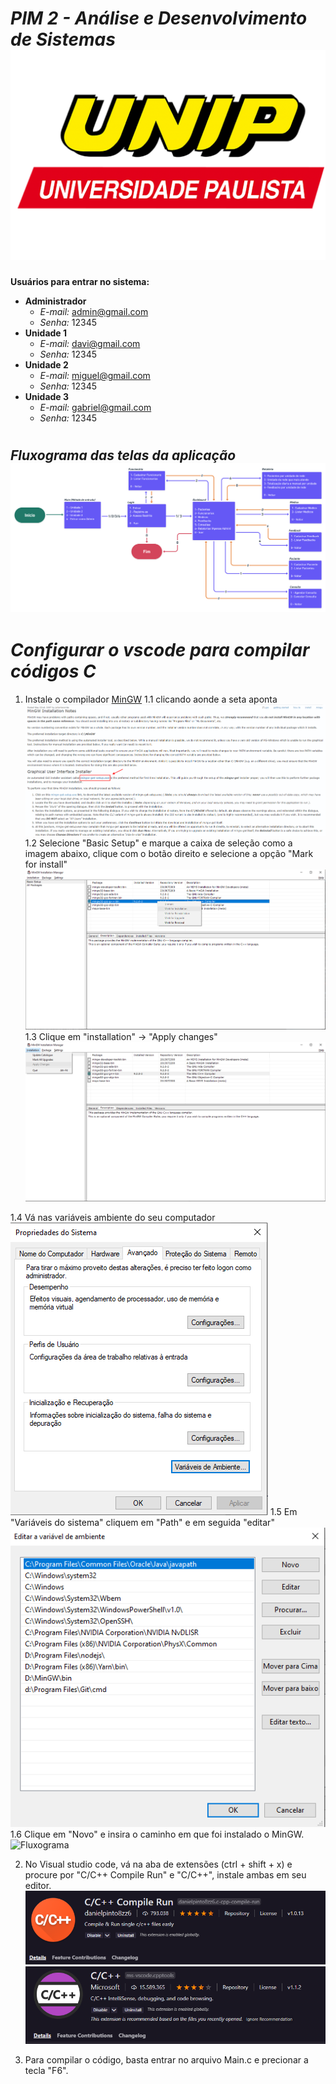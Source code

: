 #  *PIM 2 - Análise e Desenvolvimento de Sistemas* ![UNIP](.github/logo-UNIP.png)

**Usuários para entrar no sistema:**

*  **Administrador**
    *  *E-mail:* admin@gmail.com  
    *  *Senha:*  12345
* **Unidade 1**
    *  *E-mail:* davi@gmail.com  
    *  *Senha:*  12345
*  **Unidade 2**
    *  *E-mail:* miguel@gmail.com  
    *  *Senha:*  12345
* **Unidade 3**
    *  *E-mail:* gabriel@gmail.com  
    *  *Senha:*  12345
#
## *Fluxograma das telas da aplicação* ![Fluxograma](.github/fluxograma.png)

# *Configurar o vscode para compilar códigos C*
1. Instale o compilador [MinGW](http://www.mingw.org/wiki/Getting_Started)
1.1 clicando aonde a seta aponta 
![Fluxograma](.github/download_mingw.png)
1.2 Selecione "Basic Setup" e marque a caixa de seleção como a imagem abaixo, clique com o botão direito e selecione a opção "Mark for install"
![Fluxograma](.github/marcacao_mingw.png)
1.3 Clique em "installation" -> "Apply changes"
![Fluxograma](.github/apply_changes.png)

1.4 Vá nas variáveis ambiente do seu computador 
![Fluxograma](.github/variaveis_ambiente.png)
1.5 Em "Variáveis do sistema" cliquem em "Path" e em seguida "editar" 
![Fluxograma](.github/editar_path.png)
1.6 Clique em "Novo" e insira o caminho em que foi instalado o MinGW.
![Fluxograma](.github/mingw_path)

2. No Visual studio code, vá na aba de extensões (ctrl + shift + x) e procure por "C/C++ Compile Run" e "C/C++", instale ambas em seu editor.
![Fluxograma](.github/c_compile.png)
![Fluxograma](.github/c.png)

3. Para compilar o código, basta entrar no arquivo Main.c e precionar a tecla "F6".
